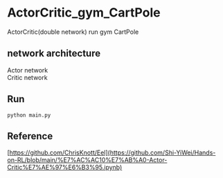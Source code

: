 # ActorCritic_gym_CartPole
ActorCritic(double network) run gym CartPole

## network architecture
Actor network   
Critic network

## Run
```
python main.py
```

## Reference
[https://github.com/ChrisKnott/Eel](https://github.com/Shi-YiWei/Hands-on-RL/blob/main/%E7%AC%AC10%E7%AB%A0-Actor-Critic%E7%AE%97%E6%B3%95.ipynb)
